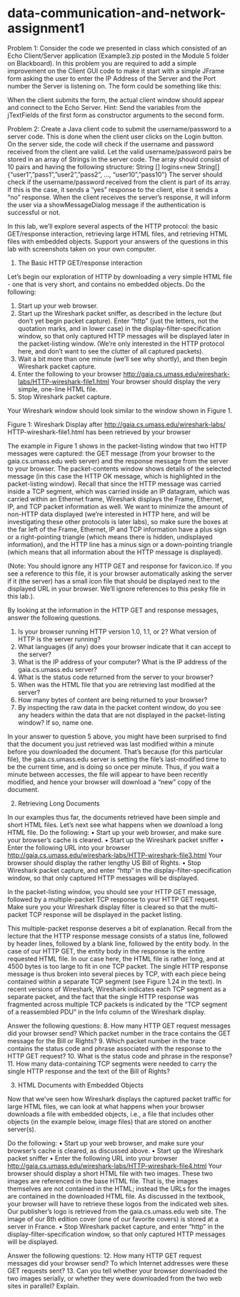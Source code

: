 # data-communication-and-network-assignment1

Problem 1:
Consider the code we presented in class which consisted of an Echo Client/Server application (Example3.zip posted in the Module 5 folder on Blackboard). In this problem you are required to add a simple improvement on the Client GUI code to make it start with a simple JFrame form asking the user to enter the IP Address of the Server and the Port number the Server is listening on. The form could be something like this:


 


When the client submits the form, the actual client window should appear and connect to the Echo Server.
Hint: Send the variables from the jTextFields of the first form as constructor arguments to the second form.


Problem 2:
Create a Java client code to submit the username/password to a server code. This is done when the client user clicks on the Login button. On the server side, the code will check if the username and password received from the client are valid. Let the valid username/password pairs be stored in an array of Strings in the server code. The array should consist of 10 pairs and having the following structure:
String [] logins=new String[]{“user1”,”pass1”,”user2”,”pass2”, …, “user10”,”pass10”} 
The server should check if the username/password received from the client is part of its array. If this is the case, it sends a “yes” response to the client, else it sends a “no” response. When the client receives the server’s response, it will inform the user via a showMessageDialog message if the authentication is successful or not.

 
In this lab, we’ll explore several aspects of the HTTP protocol: the basic GET/response interaction, retrieving large HTML files, and retrieving HTML files with embedded objects. Support your answers of the questions in this lab with screenshots taken on your own computer.

1. The Basic HTTP GET/response interaction

Let’s begin our exploration of HTTP by downloading a very simple HTML file - one that is very short, and contains no embedded objects.  Do the following:
1.	Start up your web browser.
2.	Start up the Wireshark packet sniffer, as described in the lecture (but don’t yet begin packet capture).  Enter “http” (just the letters, not the quotation marks, and in lower case) in the display-filter-specification window, so that only captured HTTP messages will be displayed later in the packet-listing window.  (We’re only interested in the HTTP protocol here, and don’t want to see the clutter of all captured packets).   
3.	Wait a bit more than one minute (we’ll see why shortly), and then begin Wireshark packet capture.
4.	Enter the following to your browser
http://gaia.cs.umass.edu/wireshark-labs/HTTP-wireshark-file1.html
Your browser should display the very simple, one-line HTML file.
5.	Stop Wireshark packet capture.

Your Wireshark window should look similar to the window shown in Figure 1.
 

Figure 1: Wireshark Display after http://gaia.cs.umass.edu/wireshark-labs/ HTTP-wireshark-file1.html has been retrieved by your browser

The example in Figure 1 shows in the packet-listing window that two HTTP messages were captured: the GET message (from your browser to the gaia.cs.umass.edu web server) and the response message from the server to your browser.  The packet-contents window shows details of the selected message (in this case the HTTP OK message, which is highlighted in the packet-listing window).  Recall that since the HTTP message was carried inside a TCP segment, which was carried inside an IP datagram, which was carried within an Ethernet frame, Wireshark displays the Frame, Ethernet, IP, and TCP packet information as well.  We want to minimize the amount of non-HTTP data displayed (we’re interested in HTTP here, and will be investigating these other protocols is later labs), so make sure the boxes at the far left of the Frame, Ethernet, IP and TCP information have a plus sign or a right-pointing triangle (which means there is hidden, undisplayed information), and the HTTP line has a minus sign or a down-pointing triangle (which means that all information about the HTTP message is displayed).

(Note: You should ignore any HTTP GET and response for favicon.ico.  If you see a reference to this file, it is your browser automatically asking the server if it (the server) has a small icon file that should be displayed next to the displayed URL in your browser.  We’ll ignore references to this pesky file in this lab.).

By looking at the information in the HTTP GET and response messages, answer the following questions.
1.	Is your browser running HTTP version 1.0, 1.1, or 2?  What version of HTTP is the server running?
2.	What languages (if any) does your browser indicate that it can accept to the server?
3.	What is the IP address of your computer?  What is the IP address of the gaia.cs.umass.edu server?
4.	What is the status code returned from the server to your browser?
5.	When was the HTML file that you are retrieving last modified at the server?
6.	How many bytes of content are being returned to your browser?
7.	By inspecting the raw data in the packet content window, do you see any headers within the data that are not displayed in the packet-listing window?  If so, name one.

In your answer to question 5 above, you might have been surprised to find that the document you just retrieved was last modified within a minute before you downloaded the document. That’s because (for this particular file), the gaia.cs.umass.edu server is setting the file’s last-modified time to be the current time, and is doing so once per minute. Thus, if you wait a minute between accesses, the file will appear to have been recently modified, and hence your browser will download a “new” copy of the document.


2. Retrieving Long Documents

In our examples thus far, the documents retrieved have been simple and short HTML files. Let’s next see what happens when we download a long HTML file.  Do the following:
•	Start up your web browser, and make sure your browser’s cache is cleared.
•	Start up the Wireshark packet sniffer
•	Enter the following URL into your browser
http://gaia.cs.umass.edu/wireshark-labs/HTTP-wireshark-file3.html
Your browser should display the rather lengthy US Bill of Rights.
•	Stop Wireshark packet capture, and enter “http” in the display-filter-specification window, so that only captured HTTP messages will be displayed. 

In the packet-listing window, you should see your HTTP GET message, followed by a multiple-packet TCP response to your HTTP GET request.  Make sure you your Wireshark display filter is cleared so that the multi-packet TCP response will be displayed in the packet listing. 

This multiple-packet response deserves a bit of explanation.  Recall from the lecture that the HTTP response message consists of a status line, followed by header lines, followed by a blank line, followed by the entity body.  In the case of our HTTP GET, the entity body in the response is the entire requested HTML file.  In our case here, the HTML file is rather long, and at 4500 bytes is too large to fit in one TCP packet.  The single HTTP response message is thus broken into several pieces by TCP, with each piece being contained within a separate TCP segment (see Figure 1.24 in the text). In recent versions of Wireshark, Wireshark indicates each TCP segment as a separate packet, and the fact that the single HTTP response was fragmented across multiple TCP packets is indicated by the “TCP segment of a reassembled PDU” in the Info column of the Wireshark display.

Answer the following questions:
8.	How many HTTP GET request messages did your browser send?  Which packet number in the trace contains the GET message for the Bill or Rights?
9.	Which packet number in the trace contains the status code and phrase associated with the response to the HTTP GET request?
10.	What is the status code and phrase in the response?
11.	How many data-containing TCP segments were needed to carry the single HTTP response and the text of the Bill of Rights?


3. HTML Documents with Embedded Objects

Now that we’ve seen how Wireshark displays the captured packet traffic for large HTML files, we can look at what happens when your browser downloads a file with embedded objects, i.e., a file that includes other objects (in the example below, image files) that are stored on another server(s).

Do the following:
•	Start up your web browser, and make sure your browser’s cache is cleared, as discussed above.
•	Start up the Wireshark packet sniffer
•	Enter the following URL into your browser
http://gaia.cs.umass.edu/wireshark-labs/HTTP-wireshark-file4.html
Your browser should display a short HTML file with two images. These two images are referenced in the base HTML file.  That is, the images themselves are not contained in the HTML; instead the URLs for the images are contained in the downloaded HTML file. As discussed in the textbook, your browser will have to retrieve these logos from the indicated web sites.   Our publisher’s logo is retrieved from the gaia.cs.umass.edu web site.   The image of our 8th edition cover (one of our favorite covers) is stored at a server in France. 
•	Stop Wireshark packet capture, and enter “http” in the display-filter-specification window, so that only captured HTTP messages will be displayed. 

Answer the following questions:
12.	How many HTTP GET request messages did your browser send?  To which Internet addresses were these GET requests sent?
13.	Can you tell whether your browser downloaded the two images serially, or whether they were downloaded from the two web sites in parallel?  Explain.
